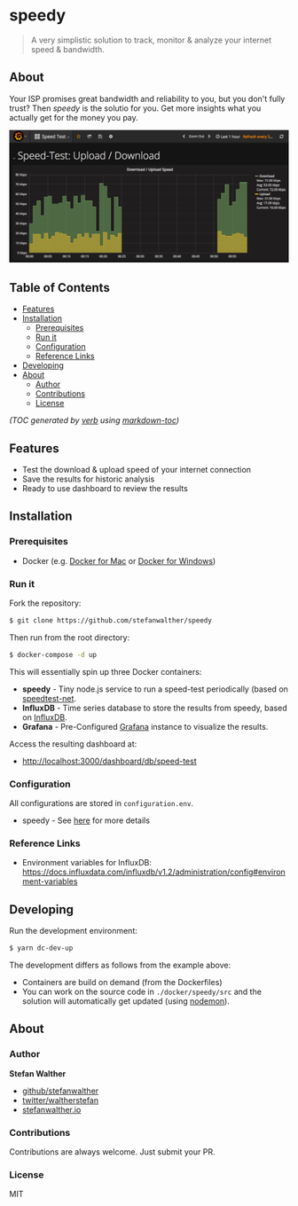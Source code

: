 # speedy

> A very simplistic solution to track, monitor & analyze your internet speed & bandwidth.

## About

Your ISP promises great bandwidth and reliability to you, but you don't fully trust?
Then _speedy_ is the solutio for you. Get more insights what you actually get for the money you pay.

![Speed Tracker](./docs/images/speed.png)

## Table of Contents

- [Features](#features)
- [Installation](#installation)
  * [Prerequisites](#prerequisites)
  * [Run it](#run-it)
  * [Configuration](#configuration)
  * [Reference Links](#reference-links)
- [Developing](#developing)
- [About](#about)
  * [Author](#author)
  * [Contributions](#contributions)
  * [License](#license)

_(TOC generated by [verb](https://github.com/verbose/verb) using [markdown-toc](https://github.com/jonschlinkert/markdown-toc))_

## Features

* Test the download & upload speed of your internet connection
* Save the results for historic analysis
* Ready to use dashboard to review the results

## Installation

### Prerequisites

* Docker (e.g. [Docker for Mac](https://docs.docker.com/docker-for-mac/) or [Docker for Windows](https://docs.docker.com/docker-for-windows/))

### Run it

Fork the repository:

```sh
$ git clone https://github.com/stefanwalther/speedy
```

Then run from the root directory:
```sh
$ docker-compose -d up
```

This will essentially spin up three Docker containers:

* **speedy** - Tiny node.js service to run a speed-test periodically (based on [speedtest-net](https://github.com/ddsol/speedtest.net).
* **InfluxDB** - Time series database to store the results from speedy, based on [InfluxDB](https://github.com/influxdata/influxdb).
* **Grafana** - Pre-Configured [Grafana](https://github.com/grafana/grafana) instance to visualize the results.

Access the resulting dashboard at:

* [http://localhost:3000/dashboard/db/speed-test](http://localhost:3000/dashboard/db/speed-test)

### Configuration

All configurations are stored in `configuration.env`.

* speedy - See [here](./docker/speedy/) for more details

### Reference Links

* Environment variables for InfluxDB: https://docs.influxdata.com/influxdb/v1.2/administration/config#environment-variables

## Developing

Run the development environment:

```sh
$ yarn dc-dev-up
```

The development differs as follows from the example above:

* Containers are build on demand (from the Dockerfiles)
* You can work on the source code in `./docker/speedy/src` and the solution will automatically get updated (using [nodemon](https://nodemon.io/)).

## About

### Author

**Stefan Walther**

* [github/stefanwalther](https://github.com/stefanwalther)
* [twitter/waltherstefan](http://twitter.com/waltherstefan)
* [stefanwalther.io](http://stefanwalther.io)

### Contributions

Contributions are always welcome. Just submit your PR.

### License

MIT